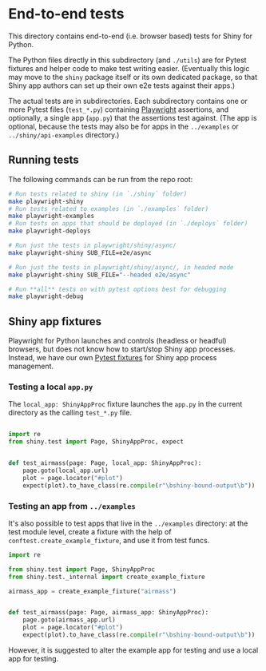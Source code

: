 # End-to-end tests

This directory contains end-to-end (i.e. browser based) tests for Shiny for Python.

The Python files directly in this subdirectory (and `./utils`) are for Pytest fixtures and helper code
to make test writing easier. (Eventually this logic may move to the `shiny` package
itself or its own dedicated package, so that Shiny app authors can set up their own e2e
tests against their apps.)

The actual tests are in subdirectories. Each subdirectory contains one or more Pytest
files (`test_*.py`) containing [Playwright](https://playwright.dev/python/) assertions,
and optionally, a single app (`app.py`) that the assertions test against. (The app is
optional, because the tests may also be for apps in the `../examples` or `../shiny/api-examples` directory.)

## Running tests

The following commands can be run from the repo root:

```sh
# Run tests related to shiny (in `./shiny` folder)
make playwright-shiny
# Run tests related to examples (in `./examples` folder)
make playwright-examples
# Run tests on apps that should be deployed (in `./deploys` folder)
make playwright-deploys

# Run just the tests in playwright/shiny/async/
make playwright-shiny SUB_FILE=e2e/async

# Run just the tests in playwright/shiny/async/, in headed mode
make playwright-shiny SUB_FILE="--headed e2e/async"

# Run **all** tests on with pytest options best for debugging
make playwright-debug
```

## Shiny app fixtures

Playwright for Python launches and controls (headless or headful) browsers, but does not
know how to start/stop Shiny app processes. Instead, we have our own [Pytest
fixtures](https://docs.pytest.org/en/latest/explanation/fixtures.html) for
Shiny app process management.

### Testing a local `app.py`

The `local_app: ShinyAppProc` fixture launches the `app.py` in the current directory
as the calling `test_*.py` file.

```python

import re
from shiny.test import Page, ShinyAppProc, expect


def test_airmass(page: Page, local_app: ShinyAppProc):
    page.goto(local_app.url)
    plot = page.locator("#plot")
    expect(plot).to_have_class(re.compile(r"\bshiny-bound-output\b"))
```

### Testing an app from `../examples`

It's also possible to test apps that live in the `../examples` directory: at the test
module level, create a fixture with the help of `conftest.create_example_fixture`, and
use it from test funcs.

```python
import re

from shiny.test import Page, ShinyAppProc
from shiny.test._internal import create_example_fixture

airmass_app = create_example_fixture("airmass")


def test_airmass(page: Page, airmass_app: ShinyAppProc):
    page.goto(airmass_app.url)
    plot = page.locator("#plot")
    expect(plot).to_have_class(re.compile(r"\bshiny-bound-output\b"))
```

However, it is suggested to alter the example app for testing and use a local app for testing.
